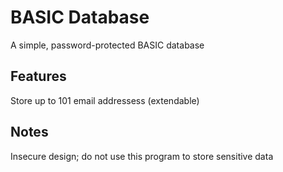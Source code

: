 # BASIC Database
A simple, password-protected BASIC database

## Features
Store up to 101 email addressess (extendable)

## Notes
Insecure design; do not use this program to store sensitive data
